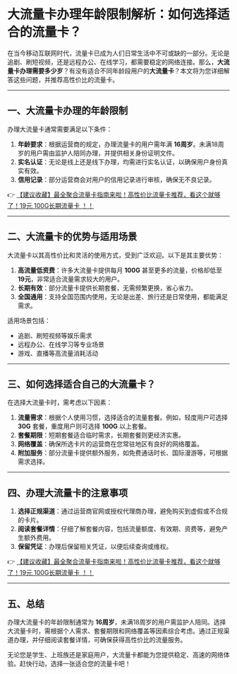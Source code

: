# 大流量卡办理年龄限制解析：如何选择适合的流量卡？

在当今移动互联网时代，流量卡已成为人们日常生活中不可或缺的一部分。无论是追剧、刷短视频，还是远程办公、在线学习，都需要稳定的网络连接。那么，**大流量卡办理需要多少岁**？有没有适合不同年龄段用户的**大流量卡**？本文将为您详细解答这些问题，并推荐高性价比的流量卡。

---

## 一、大流量卡办理的年龄限制

办理大流量卡通常需要满足以下条件：

1. **年龄要求**：根据运营商的规定，办理流量卡的用户需年满 **16周岁**。未满18周岁的用户需由监护人陪同办理，并提供相关身份证明文件。
2. **实名认证**：无论是线上还是线下办理，均需进行实名认证，以确保用户身份真实有效。
3. **信用记录**：部分运营商会对用户的信用记录进行审核，确保无不良记录。

👉 [【建议收藏】最全聚合流量卡指南来啦！高性价比流量卡推荐，看这个就够了！19元 100G长期流量卡 ！！](https://bit.ly/Liuliangka)

---

## 二、大流量卡的优势与适用场景

大流量卡以其高性价比和灵活的使用方式，受到广泛欢迎。以下是其主要优势：

1. **高流量低资费**：许多大流量卡提供每月 **100G** 甚至更多的流量，价格却低至 **19元**，非常适合流量需求较大的用户。
2. **长期有效**：部分流量卡提供长期套餐，无需频繁更换，省心省力。
3. **全国通用**：支持全国范围内使用，无论是出差、旅行还是日常使用，都能满足需求。

适用场景包括：
- 追剧、刷短视频等娱乐需求
- 远程办公、在线学习等专业场景
- 游戏、直播等高流量消耗活动

---

## 三、如何选择适合自己的大流量卡？

在选择大流量卡时，需考虑以下因素：

1. **流量需求**：根据个人使用习惯，选择适合的流量套餐。例如，轻度用户可选择 **30G** 套餐，重度用户则可选择 **100G** 以上套餐。
2. **套餐期限**：短期套餐适合临时需求，长期套餐则更经济实惠。
3. **网络覆盖**：确保所选卡片的运营商在您常驻地区有良好的网络覆盖。
4. **附加服务**：部分流量卡提供额外服务，如免费通话时长、国际漫游等，可根据需求选择。

---

## 四、办理大流量卡的注意事项

1. **选择正规渠道**：通过运营商官网或授权代理商办理，避免购买到虚假或不合规的卡片。
2. **阅读套餐详情**：仔细了解套餐内容，包括流量额度、有效期、资费等，避免产生额外费用。
3. **保留凭证**：办理后保留相关凭证，以便后续查询或维权。

👉 [【建议收藏】最全聚合流量卡指南来啦！高性价比流量卡推荐，看这个就够了！19元 100G长期流量卡 ！！](https://bit.ly/Liuliangka)

---

## 五、总结

办理大流量卡的年龄限制通常为 **16周岁**，未满18周岁的用户需监护人陪同。选择大流量卡时，需根据个人需求、套餐期限和网络覆盖等因素综合考虑。通过正规渠道办理，并仔细阅读套餐详情，可确保获得高性价比的流量服务。

无论您是学生、上班族还是家庭用户，大流量卡都能为您提供稳定、高速的网络体验。赶快行动，选择一张适合您的流量卡吧！